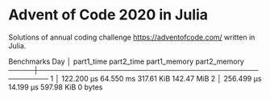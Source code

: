# Advent of Code 2020 in Julia

Solutions of annual coding challenge https://adventofcode.com/ written in Julia.

Benchmarks
 Day │ part1_time  part2_time  part1_memory  part2_memory
─────┼────────────────────────────────────────────────────
   1 │ 122.200 μs  64.550 ms   317.61 KiB    142.47 MiB
   2 │ 256.499 μs  14.199 μs   597.98 KiB    0 bytes
